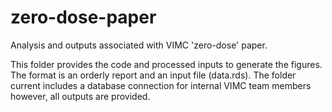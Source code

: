 # zero-dose-paper
Analysis and outputs associated with VIMC 'zero-dose' paper.

This folder provides the code and processed inputs to generate the figures. The format is an orderly report and an input file (data.rds). The folder current includes a database connection for internal VIMC team members however, all outputs are provided.
